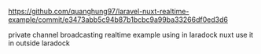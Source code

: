 https://github.com/quanghung97/laravel-nuxt-realtime-example/commit/e3473abb5c94b87b1bcbc9a99ba33266df0ed3d6

private channel broadcasting realtime example using in laradock
nuxt use it in outside laradock
